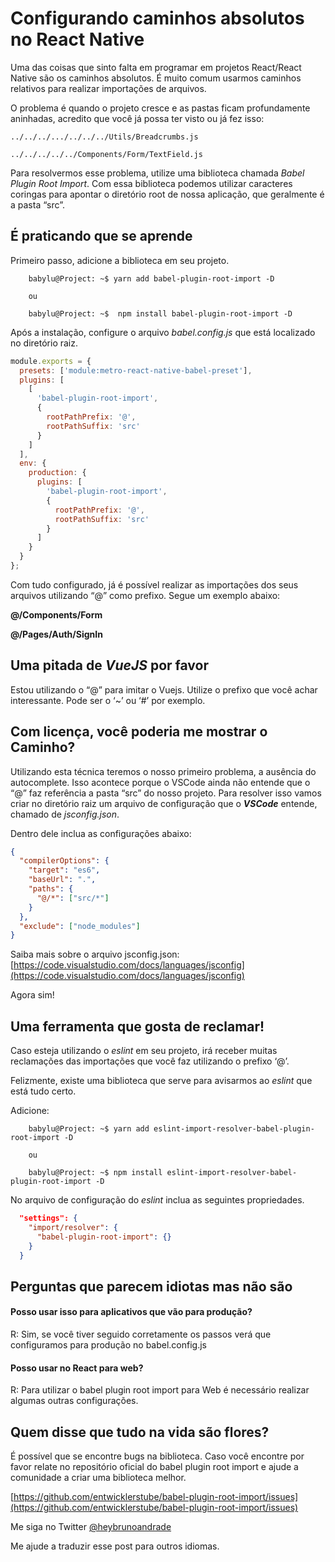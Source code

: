 # Configurando caminhos absolutos no React Native

Uma das coisas que sinto falta em programar em projetos React/React Native são os caminhos absolutos. É muito comum usarmos caminhos relativos para realizar importações de arquivos.

O problema é quando o projeto cresce e as pastas ficam profundamente aninhadas, acredito que você já possa ter visto ou já fez isso:

    ../../../.../../../../Utils/Breadcrumbs.js

    ../../../../../Components/Form/TextField.js

Para resolvermos esse problema, utilize uma biblioteca chamada _Babel Plugin Root Import_. Com essa biblioteca podemos utilizar caracteres coringas para apontar o diretório root de nossa aplicação, que geralmente é a pasta “src”.

## É praticando que se aprende

Primeiro passo, adicione a biblioteca em seu projeto.

```console
    babylu@Project: ~$ yarn add babel-plugin-root-import -D

    ou

    babylu@Project: ~$  npm install babel-plugin-root-import -D
```

Após a instalação, configure o arquivo _*babel.config.js*_ que está localizado no diretório raiz.

```javascript
module.exports = {
  presets: ['module:metro-react-native-babel-preset'],
  plugins: [
    [
      'babel-plugin-root-import',
      {
        rootPathPrefix: '@',
        rootPathSuffix: 'src'
      }
    ]
  ],
  env: {
    production: {
      plugins: [
        'babel-plugin-root-import',
        {
          rootPathPrefix: '@',
          rootPathSuffix: 'src'
        }
      ]
    }
  }
};
```

Com tudo configurado, já é possível realizar as importações dos seus arquivos utilizando “@” como prefixo. Segue um exemplo abaixo:

**@/Components/Form**

**@/Pages/Auth/SignIn**

## Uma pitada de _VueJS_ por favor

Estou utilizando o “@” para imitar o Vuejs. Utilize o prefixo que você achar interessante. Pode ser o ‘~’ ou ‘#’ por exemplo.

## Com licença, você poderia me mostrar o Caminho?

Utilizando esta técnica teremos o nosso primeiro problema, a ausência do autocomplete. Isso acontece porque o VSCode ainda não entende que o “@” faz referência a pasta “src” do nosso projeto. Para resolver isso vamos criar no diretório raiz um arquivo de configuração que o **_VSCode_** entende, chamado de _jsconfig.json_.

Dentro dele inclua as configurações abaixo:

```json
{
  "compilerOptions": {
    "target": "es6",
    "baseUrl": ".",
    "paths": {
      "@/*": ["src/*"]
    }
  },
  "exclude": ["node_modules"]
}
```

Saiba mais sobre o arquivo jsconfig.json:  
[https://code.visualstudio.com/docs/languages/jsconfig](https://code.visualstudio.com/docs/languages/jsconfig)

Agora sim!

## Uma ferramenta que gosta de reclamar!

Caso esteja utilizando o _eslint_ em seu projeto, irá receber muitas reclamações das importações que você faz utilizando o prefixo ‘@’.

Felizmente, existe uma biblioteca que serve para avisarmos ao _eslint_ que está tudo certo.

Adicione:

```console
    babylu@Project: ~$ yarn add eslint-import-resolver-babel-plugin-root-import -D

    ou

    babylu@Project: ~$ npm install eslint-import-resolver-babel-plugin-root-import -D
```

No arquivo de configuração do _eslint_ inclua as seguintes propriedades.

```json 
  "settings": {
    "import/resolver": {
      "babel-plugin-root-import": {}
    }
  }
```

## Perguntas que parecem idiotas mas não são

#### Posso usar isso para aplicativos que vão para produção?

R: Sim, se você tiver seguido corretamente os passos verá que configuramos para produção no babel.config.js

#### Posso usar no React para web?

R: Para utilizar o babel plugin root import para Web é necessário realizar algumas outras configurações.

## Quem disse que tudo na vida são flores?

É possível que se encontre bugs na biblioteca. Caso você encontre por favor relate no repositório oficial do babel plugin root import e ajude a comunidade a criar uma biblioteca melhor.

[https://github.com/entwicklerstube/babel-plugin-root-import/issues](https://github.com/entwicklerstube/babel-plugin-root-import/issues)

Me siga no Twitter [@heybrunoandrade](https://twitter.com/heybrunoandrade)

Me ajude a traduzir esse post para outros idiomas.
